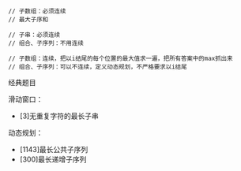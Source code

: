     // 子数组：必须连续
    // 最大子序和

    // 子串：必须连续
    // 组合、子序列：不用连续

    // 子数组：连续，把以i结尾的每个位置的最大值求一遍，把所有答案中的max抓出来
    // 组合、子序列：可以不连续，定义动态规划，不严格要求以i结尾
    
    
经典题目

滑动窗口：

- [3]无重复字符的最长子串

动态规划：

- [1143]最长公共子序列
- [300]最长递增子序列